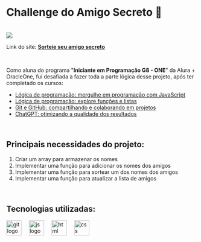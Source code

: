 # Challenge do Amigo Secreto 🤫
<br>
<img src="https://participarpromocao.com.br/wp-content/uploads/2023/10/Amigo-Secreto-2023-Opcoes-Presentes-Tradicao-do-Natal.jpg" align: right>

<br>

Link do site: [**Sorteie seu amigo secreto**](https://challenge-amigo-secreto-kappa-ten.vercel.app/)

<br>

Como aluna do programa "**Iniciante em Programação G8 - ONE**" da Alura + OracleOne, fui desafiada a fazer toda a parte lógica desse projeto, após ter completado os cursos:  
- [Lógica de programação: mergulhe em programação com JavaScript](https://cursos.alura.com.br/course/logica-programacao-mergulhe-programacao-javascript)
- [Lógica de programação: explore funções e listas](https://cursos.alura.com.br/course/logica-programacao-funcoes-listas)
- [Git e GitHub: compartilhando e colaborando em projetos](https://cursos.alura.com.br/course/git-github-compartilhando-colaborando-projetos)
- [ChatGPT: otimizando a qualidade dos resultados](https://cursos.alura.com.br/course/chatgpt-otimizando-qualidade-resultados)

<br>

## Principais necessidades do projeto: 
1) Criar um array para armazenar os nomes
2) Implementar uma função para adicionar os nomes dos amigos
3) Implementar uma função para sortear um dos nomes dos amigos
4) Implementar uma função para atualizar a lista de amigos
<br>

## Tecnologias utilizadas: 
<div>
<img src="https://cdn.jsdelivr.net/gh/devicons/devicon@latest/icons/git/git-original.svg" height="40" alt="git logo" />
  <img width="12" />
  <img src="https://cdn.jsdelivr.net/gh/devicons/devicon@latest/icons/javascript/javascript-original.svg" height="40" alt="js logo"/>
  <img width="12" />
  <img src="https://cdn.jsdelivr.net/gh/devicons/devicon@latest/icons/html5/html5-original.svg" height="40" alt="html logo" />
  <img width="12" />
  <img src="https://cdn.jsdelivr.net/gh/devicons/devicon@latest/icons/css3/css3-original.svg" height="40" alt="css logo"/>
</div>         




